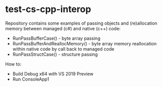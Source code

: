 # test-cs-cpp-interop

Repository contains some examples of passing objects and (re)allocation memory between managed (c#) and native (c++) code:
* RunPassBufferCase() - byte array passing
* RunPassBufferAndReallocMemory() - byte array memory reallocation within native code by call back to managed code
* RunPassStructCase() - structure passing

How to:
* Build Debug x64 with VS 2019 Preview
* Run ConsoleApp1

